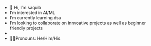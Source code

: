 - 👋 Hi, I’m saquib 
-  I’m interested in AI/ML
-  I’m currently learning dsa
-  I’m looking to collaborate on innvoative projects
   as well as beginner friendly projects 
-  
-  🧔🏻Pronouns: He/Him/His
  

<!---
Starlit01Chrysalis/Starlit01Chrysalis is a ✨ special ✨ repository because its `README.md` (this file) appears on your GitHub profile.
You can click the Preview link to take a look at your changes.
--->
